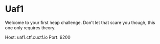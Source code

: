 # Uaf1

Welcome to your first heap challenge. Don't let that scare you though, this one only requires theory.

Host: uaf1.ctf.cuctf.io
Port: 9200
